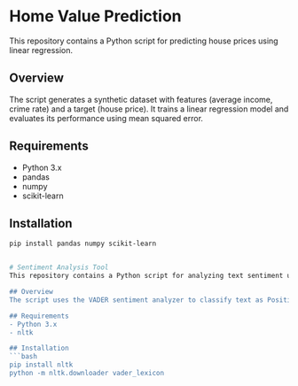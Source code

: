 # Home Value Prediction
This repository contains a Python script for predicting house prices using linear regression.

## Overview
The script generates a synthetic dataset with features (average income, crime rate) and a target (house price). It trains a linear regression model and evaluates its performance using mean squared error.

## Requirements
- Python 3.x
- pandas
- numpy
- scikit-learn

## Installation
```bash
pip install pandas numpy scikit-learn


# Sentiment Analysis Tool
This repository contains a Python script for analyzing text sentiment using NLTK's VADER.

## Overview
The script uses the VADER sentiment analyzer to classify text as Positive, Negative, or Neutral based on its compound score.

## Requirements
- Python 3.x
- nltk

## Installation
```bash
pip install nltk
python -m nltk.downloader vader_lexicon
